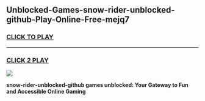 
## Unblocked-Games-snow-rider-unblocked-github-Play-Online-Free-mejq7
<h3>
<a href="https://premium76.site?title=snow-rider-unblocked-github&ref=26A">CLICK TO PLAY</a></h3>
<hr>

<h3>
<a href="https://premium76.site?title=snow-rider-unblocked-github&ref=26A">CLICK 2 PLAY</a>
  
</h3>

<a href="https://premium76.site?title=snow-rider-unblocked-github&ref=26A"><img src="https://clearcache.store/games.png"></a>


**snow-rider-unblocked-github games unblocked: Your Gateway to Fun and Accessible Online Gaming**
